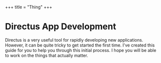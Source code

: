 +++
title = "Thing"
+++
# Directus App Development

Directus is a very useful tool for rapidly developing new applications.
However, it can be quite tricky to get started the first time.
I've created this guide for you to help you through this initial process.
I hope you will be able to work on the things that actually matter.
